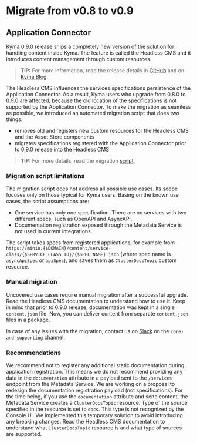# Migrate from v0.8 to v0.9

## Application Connector

Kyma 0.9.0 release ships a completely new version of the solution for handling content inside Kyma. The feature is called the Headless CMS and it introduces content management through custom resources. 

> **TIP:** For more information, read the release details in [GitHub](https://github.com/kyma-project/kyma/releases/tag/0.9.0) and on [Kyma Blog](https://kyma-project.io/blog/).

The Headless CMS influences the services specifications persistence of the Application Connector. As a result, Kyma users who upgrade from 0.8.0 to 0.9.0 are affected, because the old location of the specifications is not supported by the Application Connector.
To make the migration as seamless as possible, we introduced an automated migration script that does two things:
- removes old and registers new custom resources for the Headless CMS and the Asset Store components
- migrates specifications registered with the Application Connector prior to 0.9.0 release into the Headless CMS
> **TIP:** For more details, read the migration [script](https://github.com/kyma-project/kyma/blob/master/resources/cms/templates/_helper_migrate_to_cms.txt).

### Migration script limitations

The migration script does not address all possible use cases. Its scope focuses only on those typical for Kyma users.
Basing on the known use cases, the script assumptions are:
- One service has only one specification. There are no services with two different specs, such as OpenAPI and AsyncAPI.
- Documentation registration exposed through the Metadata Service is not used in current integrations.

The script takes specs from registered applications, for example from `https://minio.{$DOMAIN}/content/service-class/{$SERVICE_CLASS_ID}/{$SPEC_NAME}.json` (where spec name is `asyncApiSpec` or `apiSpec`),
and saves them as `ClusterDocsTopic` custom resource.

### Manual migration

Uncovered use cases require manual migration after a successful upgrade. Read the Headless CMS documentation to understand how to use it.
Keep in mind that prior to 0.9.0 release, documentation was kept in a single `content.json` file. Now, you can deliver content from separate `content.json` files in a package.

In case of any issues with the migration, contact us on [Slack](http://slack.kyma-project.io) on the `core-and-supporting` channel.

### Recommendations 

We recommend not to register any additional static documentation during application registration. This means we do not recommend providing any data in the `documentation` attribute in a payload sent to the `/services` endpoint from the Metadata Service. We are working on a proposal to redesign the documentation registration payload (not specifications).
For the time being, if you use the `documentation` attribute and send content, the Metadata Service creates a `ClusterDocsTopic` resource. Type of the source specified in the resource is set to `docs`. This type is not recognized by the Console UI. We implemented this temporary solution to avoid introducing any breaking changes. Read the Headless CMS documentation to understand what `ClusterDocsTopic` resource is and what type of sources are supported.




